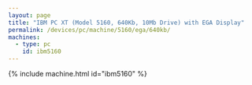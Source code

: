 ```yaml
---
layout: page
title: "IBM PC XT (Model 5160, 640Kb, 10Mb Drive) with EGA Display"
permalink: /devices/pc/machine/5160/ega/640kb/
machines:
  - type: pc
    id: ibm5160
---
```


{% include machine.html id="ibm5160" %}
